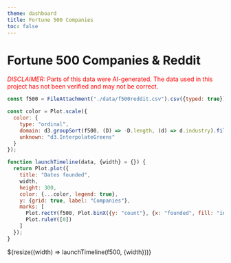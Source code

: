```yaml
---
theme: dashboard
title: Fortune 500 Companies
toc: false
---
```


# Fortune 500 Companies & Reddit
<span style="color: red;"><span style="text-transform: uppercase; font-style:italic">Disclaimer:</span> Parts of this data were AI-generated. The data used in this project has not been verified and may not be correct.</span>

```js
const f500 = FileAttachment("./data/f500reddit.csv").csv({typed: true});
```

```js
const color = Plot.scale({
  color: {
    type: "ordinal",
    domain: d3.groupSort(f500, (D) => -D.length, (d) => d.industry).filter((d) => d !== "Other"),
    unknown: "d3.InterpolateGreens"
  }
});
```

```js
function launchTimeline(data, {width} = {}) {
  return Plot.plot({
    title: "Dates founded",
    width,
    height: 300,
    color: {...color, legend: true},
    y: {grid: true, label: "Companies"},
    marks: [
      Plot.rectY(f500, Plot.binX({y: "count"}, {x: "founded", fill: "industry", interval: "year"})),
      Plot.ruleY([0])
    ]
  });
}
```

<div class="grid grid-cols-1">
  <div class="card">
    ${resize((width) => launchTimeline(f500, {width}))}
  </div>
</div>
